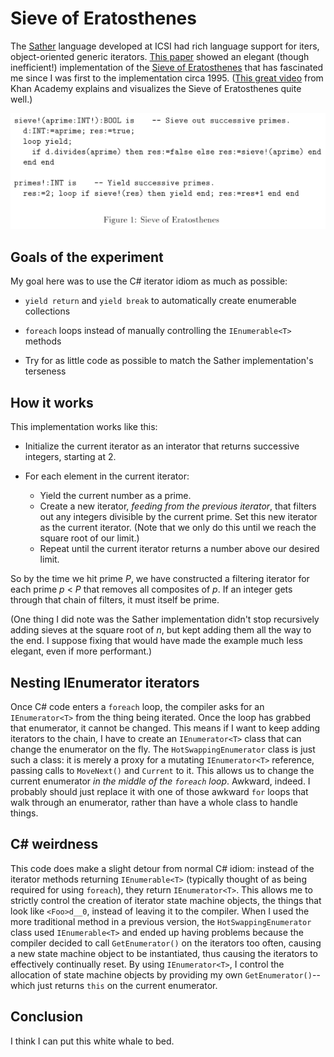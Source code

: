 # Sieve of Eratosthenes

The [Sather](https://en.wikipedia.org/wiki/Sather) language developed at ICSI had rich language support for iters, object-oriented generic iterators.  [This paper](https://www.researchgate.net/publication/2623870_Sather_Iters_Object-Oriented_Iteration_Abstraction/link/02e7e5228a6bbebd8c000000/download) showed an elegant (though inefficient!) implementation of the [Sieve of Eratosthenes](https://en.wikipedia.org/wiki/Sieve_of_Eratosthenes) that has fascinated me since I was first to the implementation circa 1995.  ([This great video](https://www.youtube.com/watch?v=klcIklsWzrY) from Khan Academy explains and visualizes the Sieve of Eratosthenes quite well.)

![Sieve of Eratosthenes in Sather](img/sieve.png)

## Goals of the experiment

My goal here was to use the C# iterator idiom as much as possible:

* `yield return` and `yield break` to automatically create enumerable collections

* `foreach` loops instead of manually controlling the `IEnumerable<T>` methods

* Try for as little code as possible to match the Sather implementation's terseness

## How it works
This implementation works like this:

* Initialize the current iterator as an interator that returns successive integers, starting at 2.
* For each element in the current iterator:

  * Yield the current number as a prime.
  * Create a new iterator, _feeding from the previous iterator_, that filters out any integers divisible by the current prime.  Set this new iterator as the current iterator.  (Note that we only do this until we reach the square root of our limit.)
  * Repeat until the current iterator returns a number above our desired limit.

So by the time we hit prime _P_, we have constructed a filtering iterator for each prime _p_ < _P_ that removes all composites of _p_.  If an integer gets through that chain of filters, it must itself be prime.

(One thing I did note was the Sather implementation didn't stop recursively adding sieves at the square root of *n*, but kept adding them all the way to the end.  I suppose fixing that would have made the example much less elegant, even if more performant.)

## Nesting IEnumerator<T> iterators
Once C# code enters a `foreach` loop, the compiler asks for an `IEnumerator<T>` from the thing being iterated.  Once the loop has grabbed that enumerator, it cannot be changed.  This means if I want to keep adding iterators to the chain, I have to create an `IEnumerator<T>` class that can change the enumerator on the fly.  The `HotSwappingEnumerator` class is just such a class: it is merely a proxy for a mutating `IEnumerator<T>` reference, passing calls to `MoveNext()` and `Current` to it.  This allows us to change the current enumerator _in the middle of the `foreach` loop_.  Awkward, indeed.  I probably should just replace it with one of those awkward `for` loops that walk through an enumerator, rather than have a whole class to handle things.

## C# weirdness
This code does make a slight detour from normal C# idiom: instead of the iterator methods returning `IEnumerable<T>` (typically thought of as being required for using `foreach`), they return `IEnumerator<T>`.  This allows me to strictly control the creation of iterator state machine objects, the things that look like `<Foo>d__0`, instead of leaving it to the compiler.  When I used the more traditional method in a previous version, the `HotSwappingEnumerator` class used `IEnumerable<T>` and ended up having problems because the compiler decided to call `GetEnumerator()` on the iterators too often, causing a new state machine object to be instantiated, thus causing the iterators to effectively continually reset.  By using `IEnumerator<T>`, I control the allocation of state machine objects by providing my own `GetEnumerator()`--which just returns `this` on the current enumerator.

## Conclusion
I think I can put this white whale to bed.
